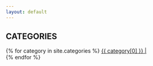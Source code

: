 ```yaml
---
layout: default
---
```


<h2>CATEGORIES</h2>

<p>
    {% for category in site.categories %}
    <a href="/tag/{{ category[0] }}">
        {{ category[0] }} |
    </a>
    <br>
    {% endfor %}
</p>
